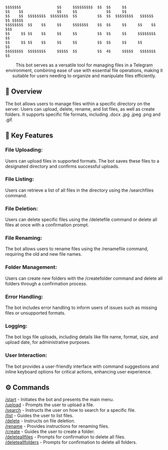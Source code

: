 ```
$$$$$$$                $$     $$$$$$$$$  $$  $$     $$
$$    $$               $$     $$             $$     $$
$$    $$  $$$$$$$$  $$$$$$$$  $$         $$  $$  $$$$$$$$   $$$$$$   $$ $$$$$
$$$$$$$$  $$    $$     $$     $$$$$$$    $$  $$     $$     $$    $$  $$$ 
$$     $$ $$    $$     $$     $$         $$  $$     $$     $$$$$$$$  $$
$$     $$ $$    $$     $$     $$         $$  $$     $$     $$        $$
$$$$$$$$  $$$$$$$$     $$$$$  $$         $$  4$     $$$$$   $$$$$$$  $$
``` 

<p align="center"> This bot serves as a versatile tool for managing files in a Telegram environment, combining ease of use with essential file operations, making it suitable for users needing to organize and manipulate files efficiently.  
</p>

## 📝 Overview
<p align="left">
The bot allows users to manage files within a specific directory on the server. Users can upload, delete, rename, and list files, as well as create folders. It supports specific file formats, including .docx .jpg .jpeg .png and .gif.
</p>

## 📑 Key Features
<h3>File Uploading:</h3> Users can upload files in supported formats. The bot saves these files to a designated directory and confirms successful uploads.

<h3>File Listing:</h3>

Users can retrieve a list of all files in the directory using the /searchfiles command.

<h3>File Deletion:</h3>

Users can delete specific files using the /deletefile command or delete all files at once with a confirmation prompt.

<h3>File Renaming:</h3>

The bot allows users to rename files using the /renamefile command, requiring the old and new file names.

<h3>Folder Management:</h3>

Users can create new folders with the /createfolder command and delete all folders through a confirmation process.

<h3>Error Handling:</h3>

The bot includes error handling to inform users of issues such as missing files or unsupported formats.

<h3>Logging:</h3>

The bot logs file uploads, including details like file name, format, size, and upload date, for administrative purposes.

<h3>User Interaction:</h3>

The bot provides a user-friendly interface with command suggestions and inline keyboard options for critical actions, enhancing user experience.

## ⚙ Commands
<span class="command"><u>/start</u> - Initiates the bot and presents the main menu.</span><br>
<span class="command"><u>/upload</u> - Prompts the user to upload a file.</span><br>
<span class="command"><u>/search</u> - Instructs the user on how to search for a specific file.</span><br>
<span class="command"><u>/list</u> - Guides the user to list files.</span><br>
<span class="command"><u>/delete</u> - Instructs on file deletion.</span><br>
<span class="command"><u>/rename</u> - Provides instructions for renaming files.</span><br>
<span class="command"><u>/create</u> - Guides the user to create a folder.</span><br>
<span class="command"><u>/deleteallfiles</u> - Prompts for confirmation to delete all files.</span><br>
<span class="command"><u>/deleteallfolders</u> - Prompts for confirmation to delete all folders.</span><br>
